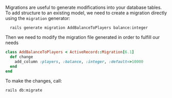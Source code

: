 Migrations are useful to generate modifications into your database tables.  
To add structure to an existing model, we need to create a migration directly using the `migration` generator:
```
  rails generate migration AddBalanceToPlayers balance:integer
```

Then we need to modify the migration file generated in order to fulfill our needs
```Ruby
class AddBalanceToPlayers < ActiveRecord::Migration[6.1]
  def change
    add_column :players, :balance, :integer, :default=>10000
  end
end
```
To make the changes, call:
```
rails db:migrate
```
